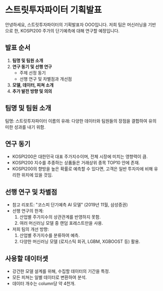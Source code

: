 # 스트릿투자파이터 기획발표

안녕하세요, 스트릿투자파이터의 기획발표자 OOO입니다. 저희 팀은 머신러닝을 기반으로 한, KOSPI200 주가의 단기예측에 대해 연구할 예정입니다.

## 발표 순서

1. **팀명 및 팀원 소개**
2. **연구 동기 및 선행 연구**
   - 주제 선정 동기
   - 선행 연구 및 차별점과 개선점
3. **모델, 데이터, 피쳐 소개**
4. **추가 발전 방향 및 의의**

## 팀명 및 팀원 소개

팀명: 스트릿투자파이터
이름의 유래: 다양한 데이터와 팀원들의 장점을 결합하여 유의미한 성과를 내기 위함.

## 연구 동기

- KOSPI200은 대한민국 대표 주가지수이며, 전체 시장에 미치는 영향력이 큼.
- KOSPI200 지수를 추종하는 상품들은 거래상위 종목 TOP10 안에 존재.
- KOSPI200의 향방을 높은 확률로 예측할 수 있다면, 고객은 일반 투자자에 비해 유리한 위치에 있을 것임.

## 선행 연구 및 차별점

- 참고 리포트: "코스피 단기예측 AI 모델" (2019년 11월, 삼성증권)
- 선행 연구의 한계:
   1. 산업별 주가지수의 상관관계를 반영하지 못함.
   2. 여러 머신러닝 모델 중 랜덤 포레스트만을 사용.
- 저희 팀의 개선 방향:
   1. 산업별 주가지수를 분류하여 예측.
   2. 다양한 머신러닝 모델 (로지스틱 회귀, LGBM, XGBOOST 등) 활용.

## 사용할 데이터셋

- 강건한 모델 설계를 위해, 수집할 데이터의 기간을 특정.
- 모든 피쳐는 일별 데이터로 변환하여 분석.
- 데이터 개수는 column당 약 4천개.
